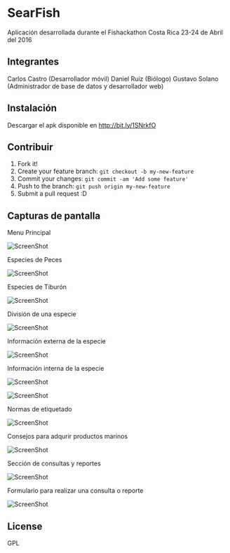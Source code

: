# SearFish

Aplicación desarrollada durante el Fishackathon Costa Rica 23-24 de Abril del 2016

## Integrantes
Carlos Castro (Desarrollador móvil)
Daniel Ruíz (Biólogo)
Gustavo Solano (Administrador de base de datos y desarrollador web)


## Instalación

Descargar el apk disponible en http://bit.ly/1SNrkfO

## Contribuir

1. Fork it!
2. Create your feature branch: `git checkout -b my-new-feature`
3. Commit your changes: `git commit -am 'Add some feature'`
4. Push to the branch: `git push origin my-new-feature`
5. Submit a pull request :D

## Capturas de pantalla

Menu Principal

![ScreenShot](https://raw.github.com/ccasbre27/SearFish/tree/master/Screenshots/menu.png)

Especies de Peces

![ScreenShot](https://raw.github.com/ccasbre27/SearFish/tree/master/Screenshots/peces.png)

Especies de Tiburón

![ScreenShot](https://raw.github.com/ccasbre27/SearFish/tree/master/Screenshots/tiburones.png)

División de una especie

![ScreenShot](https://raw.github.com/ccasbre27/SearFish/tree/master/Screenshots/division_especie.png)

Información externa de la especie

![ScreenShot](https://raw.github.com/ccasbre27/SearFish/tree/master/Screenshots/externo_especie.png)

Información interna de la especie

![ScreenShot](https://raw.github.com/ccasbre27/SearFish/tree/master/Screenshots/interno_especie.png)

![ScreenShot](https://raw.github.com/ccasbre27/SearFish/tree/master/Screenshots/interno_especie2.png)

Normas de etiquetado

![ScreenShot](https://raw.github.com/ccasbre27/SearFish/tree/master/Screenshots/etiquetado.png)

Consejos para adqurir productos marinos

![ScreenShot](https://raw.github.com/ccasbre27/SearFish/tree/master/Screenshots/tips.png)

Sección de consultas y reportes

![ScreenShot](https://raw.github.com/ccasbre27/SearFish/tree/master/Screenshots/consultas.png)

Formulario para realizar una consulta o reporte

![ScreenShot](https://raw.github.com/ccasbre27/SearFish/tree/master/Screenshots/consultas_reporte.png)

## License

GPL
